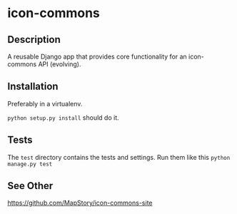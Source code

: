 icon-commons
============

## Description

A reusable Django app that provides core functionality for an icon-commons API (evolving).

## Installation

Preferably in a virtualenv.

`python setup.py install` should do it.

## Tests

The `test` directory contains the tests and settings. Run them like this `python manage.py test`

## See Other

https://github.com/MapStory/icon-commons-site
